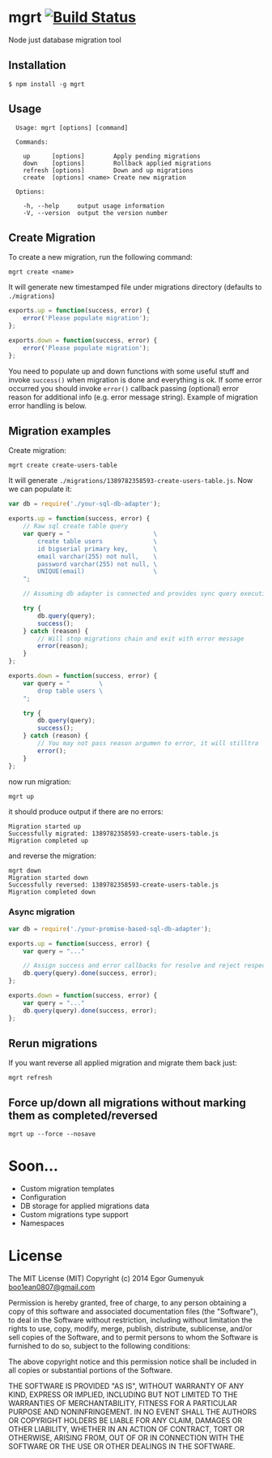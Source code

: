 # mgrt [![Build Status](https://travis-ci.org/boo1ean/mgrt.png?branch=master)](https://travis-ci.org/boo1ean/mgrt)

  Node just database migration tool

## Installation

    $ npm install -g mgrt

## Usage

```
  Usage: mgrt [options] [command]

  Commands:

    up      [options]        Apply pending migrations
    down    [options]        Rollback applied migrations
    refresh [options]        Down and up migrations
    create  [options] <name> Create new migration

  Options:

    -h, --help     output usage information
    -V, --version  output the version number
```

## Create Migration

To create a new migration, run the following command:

	mgrt create <name>

It will generate new timestamped file under migrations directory (defaults to `./migrations`)

```javascript
exports.up = function(success, error) {
	error('Please populate migration');
};

exports.down = function(success, error) {
	error('Please populate migration');
};
```

You need to populate up and down functions with some useful stuff and invoke `success()` when migration is done and everything is ok.
If some error occurred you should invoke `error()` callback passing (optional) error reason for additional info (e.g. error message string).
Example of migration error handling is below.

## Migration examples

Create migration:

	mgrt create create-users-table

It will generate `./migrations/1389782358593-create-users-table.js`.
Now we can populate it:

```js
var db = require('./your-sql-db-adapter');

exports.up = function(success, error) {
	// Raw sql create table query
	var query = "                       \
		create table users              \
		id bigserial primary key,       \
		email varchar(255) not null,    \
		password varchar(255) not null, \
		UNIQUE(email)                   \
	";

	// Assuming db adapter is connected and provides sync query execution

	try {
		db.query(query);
		success();
	} catch (reason) {
		// Will stop migrations chain and exit with error message
		error(reason);
	}
};

exports.down = function(success, error) {
	var query = "        \
		drop table users \
	";

	try {
		db.query(query);
		success();
	} catch (reason) {
		// You may not pass reason argumen to error, it will stilltra
		error();
	}
};
```

now run migration:

	mgrt up

it should produce output if there are no errors:

	Migration started up
	Successfully migrated: 1389782358593-create-users-table.js
	Migration completed up

and reverse the migration:

	mgrt down
	Migration started down
	Successfully reversed: 1389782358593-create-users-table.js
	Migration completed down

### Async migration

```js
var db = require('./your-promise-based-sql-db-adapter');

exports.up = function(success, error) {
	var query = "..."

	// Assign success and error callbacks for resolve and reject respectively
	db.query(query).done(success, error);
};

exports.down = function(success, error) {
	var query = "..."
	db.query(query).done(success, error);
};
```

## Rerun migrations

If you want reverse all applied migration and migrate them back just:

	mgrt refresh

## Force up/down all migrations without marking them as completed/reversed

	mgrt up --force --nosave

# Soon...
- Custom migration templates
- Configuration
- DB storage for applied migrations data
- Custom migrations type support
- Namespaces

# License

The MIT License (MIT)
Copyright (c) 2014 Egor Gumenyuk <boo1ean0807@gmail.com>

Permission is hereby granted, free of charge, to any person obtaining a copy
of this software and associated documentation files (the "Software"), to deal
in the Software without restriction, including without limitation the rights
to use, copy, modify, merge, publish, distribute, sublicense, and/or sell
copies of the Software, and to permit persons to whom the Software is
furnished to do so, subject to the following conditions:

The above copyright notice and this permission notice shall be included in all
copies or substantial portions of the Software.

THE SOFTWARE IS PROVIDED "AS IS", WITHOUT WARRANTY OF ANY KIND,
EXPRESS OR IMPLIED, INCLUDING BUT NOT LIMITED TO THE WARRANTIES OF
MERCHANTABILITY, FITNESS FOR A PARTICULAR PURPOSE AND NONINFRINGEMENT.
IN NO EVENT SHALL THE AUTHORS OR COPYRIGHT HOLDERS BE LIABLE FOR ANY CLAIM,
DAMAGES OR OTHER LIABILITY, WHETHER IN AN ACTION OF CONTRACT, TORT OR
OTHERWISE, ARISING FROM, OUT OF OR IN CONNECTION WITH THE SOFTWARE OR THE USE
OR OTHER DEALINGS IN THE SOFTWARE.

